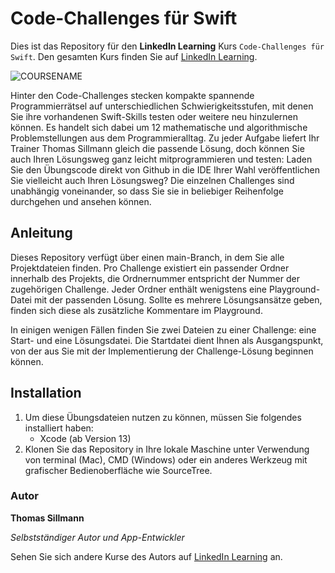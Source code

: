# Code-Challenges für Swift

Dies ist das Repository für den **LinkedIn Learning** Kurs `Code-Challenges für Swift`. Den gesamten Kurs finden Sie auf [LinkedIn Learning][lil-course-url].

![COURSENAME][lil-thumbnail-url] 

Hinter den Code-Challenges stecken kompakte spannende Programmierrätsel auf unterschiedlichen Schwierigkeitsstufen, mit denen Sie ihre vorhandenen Swift-Skills testen oder weitere neu hinzulernen können. Es handelt sich dabei um 12 mathematische und algorithmische Problemstellungen aus dem Programmieralltag.
Zu jeder Aufgabe liefert Ihr Trainer Thomas Sillmann gleich die passende Lösung, doch können Sie auch Ihren Lösungsweg ganz leicht mitprogrammieren und testen: Laden Sie den Übungscode direkt von Github in die IDE Ihrer Wahl veröffentlichen Sie vielleicht auch Ihren Lösungsweg?
Die einzelnen Challenges sind unabhängig voneinander, so dass Sie sie in beliebiger Reihenfolge durchgehen und ansehen können.

## Anleitung

Dieses Repository verfügt über einen main-Branch, in dem Sie alle Projektdateien finden. Pro Challenge existiert ein passender Ordner innerhalb des Projekts, die Ordnernummer entspricht der Nummer der zugehörigen Challenge. Jeder Ordner enthält wenigstens eine Playground-Datei mit der passenden Lösung. Sollte es mehrere Lösungsansätze geben, finden sich diese als zusätzliche Kommentare im Playground.

In einigen wenigen Fällen finden Sie zwei Dateien zu einer Challenge: eine Start- und eine Lösungsdatei. Die Startdatei dient Ihnen als Ausgangspunkt, von der aus Sie mit der Implementierung der Challenge-Lösung beginnen können.

## Installation

1. Um diese Übungsdateien nutzen zu können, müssen Sie folgendes installiert haben:
   - Xcode (ab Version 13)
2. Klonen Sie das Repository in Ihre lokale Maschine unter Verwendung von terminal (Mac), CMD (Windows) oder ein anderes Werkzeug mit grafischer Bedienoberfläche wie SourceTree.

### Autor

**Thomas Sillmann**

_Selbstständiger Autor und App-Entwickler_

Sehen Sie sich andere Kurse des Autors auf [LinkedIn Learning](https://www.linkedin.com/learning/instructors/thomas-sillmann) an.

[0]: # (Replace these placeholder URLs with actual course URLs)
[lil-course-url]: https://www.linkedin.com/learning/code-challenges-fur-swift
[lil-thumbnail-url]: https://cdn.lynda.com/course/2499290/2499290-1668411335412-16x9.jpg
